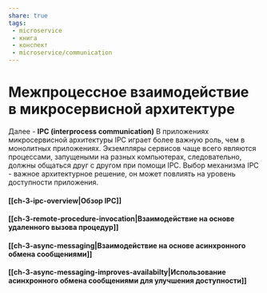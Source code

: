 ```yaml
---
share: true
tags: 
 - microservice
 - книга
 - конспект
 - microservice/communication
---
```

# Межпроцессное взаимодействие в микросервисной архитектуре
Далее - **IPC (interprocess communication)**
В приложениях микросервисной архитектуры IPC играет более важную роль, чем в монолитных приложениях. Экземпляры сервисов чаще всего являются процессами, запущеными на разных компьютерах, следовательно, должны общаться друг с другом при помощи IPC. Выбор механизма IPC  - важное архитектурное решение, он может повлиять на уровень доступности приложения.

#### [[ch-3-ipc-overview|Обзор IPC]]
#### [[ch-3-remote-procedure-invocation|Взаимодействие на основе удаленного вызова процедур]]
#### [[ch-3-async-messaging|Взаимодействие на основе асинхронного обмена сообщениями]]
#### [[ch-3-async-messaging-improves-availabilty|Использование асинхронного обмена сообщениями для улучшения доступности]]